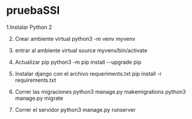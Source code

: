 # pruebaSSI

1.Instalar Python 2

2. Crear ambiente virtual
  python3 -m venv myvenv
  
3. entrar al ambiente virtual
  source myvenv/bin/activate
  
4. Actualizar pip
  python3 -m pip install --upgrade pip
  
5. Instalar django con el archivo requeriments.txt
  pip install -r requirements.txt
  
6. Correr las migraciones
  python3 manage.py makemigrations
  python3 manage.py migrate
7. Correr el servidor
  python3 manage.py runserver
